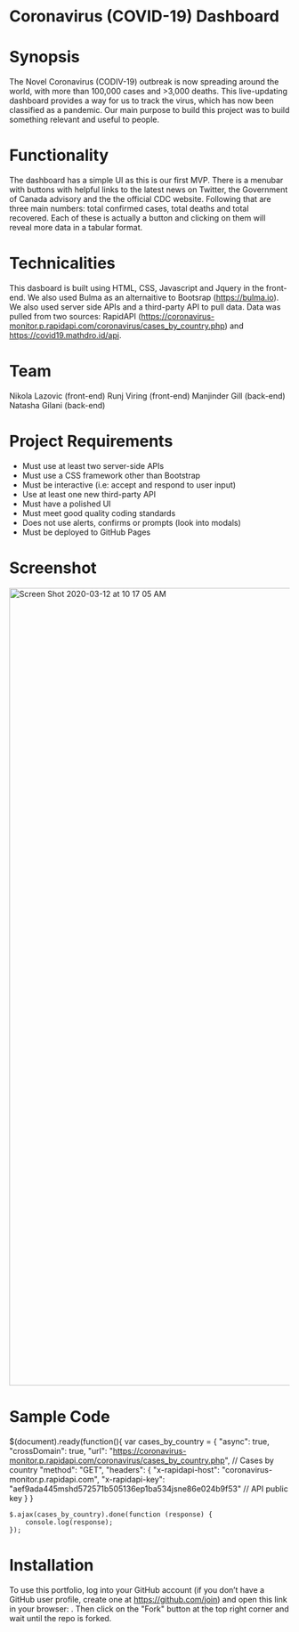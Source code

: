 # Coronavirus (COVID-19) Dashboard 

# Synopsis
The Novel Coronavirus (CODIV-19) outbreak is now spreading around the world, with more than 100,000 cases and >3,000 deaths. This live-updating dashboard provides a way for us to track the virus, which has now been classified as a pandemic. Our main purpose to build this project was to build something relevant and useful to people. 

# Functionality
The dashboard has a simple UI as this is our first MVP. There is a menubar with buttons with helpful links to the latest news on Twitter, the Government of Canada advisory and the the official CDC website. Following that are three main numbers: total confirmed cases, total deaths and total recovered. Each of these is actually a button and clicking on them will reveal more data in a tabular format. 


# Technicalities 
This dasboard is built using HTML, CSS, Javascript and Jquery in the front-end. We also used Bulma as an alternaitive to Bootsrap (https://bulma.io). We also used server side APIs and a third-party API to pull data. Data was pulled from two sources: RapidAPI (https://coronavirus-monitor.p.rapidapi.com/coronavirus/cases_by_country.php) and https://covid19.mathdro.id/api.  

# Team 
Nikola Lazovic (front-end)
Runj Viring (front-end)
Manjinder Gill (back-end)
Natasha Gilani (back-end)


# Project Requirements

- Must use at least two server-side APIs
- Must use a CSS framework other than Bootstrap
- Must be interactive (i.e: accept and respond to user input)
- Use at least one new third-party API
- Must have a polished UI
- Must meet good quality coding standards
- Does not use alerts, confirms or prompts (look into modals)
- Must be deployed to GitHub Pages

# Screenshot
<img width="1434" alt="Screen Shot 2020-03-12 at 10 17 05 AM" src="https://user-images.githubusercontent.com/56641651/76530795-a2359700-644a-11ea-825d-5ff33938df66.png">


# Sample Code

$(document).ready(function(){
    var cases_by_country = {
        "async": true,
        "crossDomain": true,
        "url": "https://coronavirus-monitor.p.rapidapi.com/coronavirus/cases_by_country.php",   // Cases by country
        "method": "GET",
        "headers": {
            "x-rapidapi-host": "coronavirus-monitor.p.rapidapi.com",
            "x-rapidapi-key": "aef9ada445mshd572571b505136ep1ba534jsne86e024b9f53" // API public key 
        }
    }
    
    $.ajax(cases_by_country).done(function (response) {
        console.log(response);
    });



 # Installation
To use this portfolio, log into your GitHub account (if you don’t have a GitHub user profile, create one at https://github.com/join) and open this link in your browser: . Then click on the "Fork" button at the top right corner and wait until the repo is forked. 
